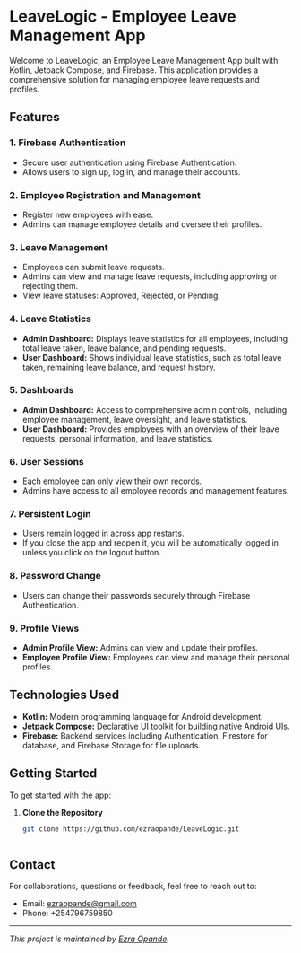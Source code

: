 # LeaveLogic - Employee Leave Management App

Welcome to LeaveLogic, an Employee Leave Management App built with Kotlin, Jetpack Compose, and Firebase. This application provides a comprehensive solution for managing employee leave requests and profiles.


## Features

### 1. Firebase Authentication
- Secure user authentication using Firebase Authentication.
- Allows users to sign up, log in, and manage their accounts.

### 2. Employee Registration and Management
- Register new employees with ease.
- Admins can manage employee details and oversee their profiles.

### 3. Leave Management
- Employees can submit leave requests.
- Admins can view and manage leave requests, including approving or rejecting them.
- View leave statuses: Approved, Rejected, or Pending.

### 4. Leave Statistics
- **Admin Dashboard:** Displays leave statistics for all employees, including total leave taken, leave balance, and pending requests.
- **User Dashboard:** Shows individual leave statistics, such as total leave taken, remaining leave balance, and request history.

### 5. Dashboards
- **Admin Dashboard:** Access to comprehensive admin controls, including employee management, leave oversight, and leave statistics.
- **User Dashboard:** Provides employees with an overview of their leave requests, personal information, and leave statistics.

### 6. User Sessions
- Each employee can only view their own records.
- Admins have access to all employee records and management features.

### 7. Persistent Login
- Users remain logged in across app restarts.
- If you close the app and reopen it, you will be automatically logged in unless you click on the logout button.

### 8. Password Change
- Users can change their passwords securely through Firebase Authentication.

### 9. Profile Views
- **Admin Profile View:** Admins can view and update their profiles.
- **Employee Profile View:** Employees can view and manage their personal profiles.

## Technologies Used

- **Kotlin:** Modern programming language for Android development.
- **Jetpack Compose:** Declarative UI toolkit for building native Android UIs.
- **Firebase:** Backend services including Authentication, Firestore for database, and Firebase Storage for file uploads.

## Getting Started

To get started with the app:

1. **Clone the Repository**
   ```bash
   git clone https://github.com/ezraopande/LeaveLogic.git



## Contact

For collaborations, questions or feedback, feel free to reach out to:

- Email: ezraopande@gmail.com
- Phone: +254796759850

---

*This project is maintained by [Ezra Opande](https://github.com/ezraopande).*

